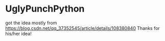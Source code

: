 # UglyPunchPython

got the idea mostly from https://blog.csdn.net/qq_37352545/article/details/108380840
Thanks for his/her idea!
